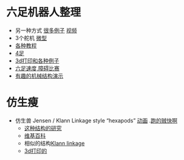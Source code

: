 # 六足机器人整理

* 另一种方式 [很多例子](http://www.orangenarwhals.com/tag/hexapod/page/7/)  [视频](https://www.youtube.com/watch?v=is7x_atNl94)
* 3个舵机 [微型](https://www.pololu.com/docs/0J42)
* [各种教程](https://hackaday.io/project/770-stubby-the-teaching-hexapod)
* [4足](http://www.thingiverse.com/thing:30088)
* [3d打印和各种例子](http://www.thingiverse.com/search/page:2?q=hexapod&sa=)
* [六足速度,障碍比赛](https://www.youtube.com/watch?v=-Soq9qpK5Ac)
* [有趣的机械结构演示](http://www.mekanizmalar.com/index.html)

# 仿生瘦

* 仿生兽 Jensen / Klann Linkage style “hexapods” [动画](https://www.youtube.com/watch?v=WsRVu8BoSN4) .[跑的贼快啊](https://www.youtube.com/watch?v=4XiRxNkZleY)
  * [这种结构的研究](http://www.mechanicalspider.com/comparison.html)
  * [维基百科](https://en.wikipedia.org/wiki/Jansen%27s_linkage)
  * 相似的结构[Klann linkage](https://en.wikipedia.org/wiki/Klann_linkage)
  * [3d打印的](http://www.instructables.com/id/3D-Printed-Walking-Robot-Klann-Linkage/)
